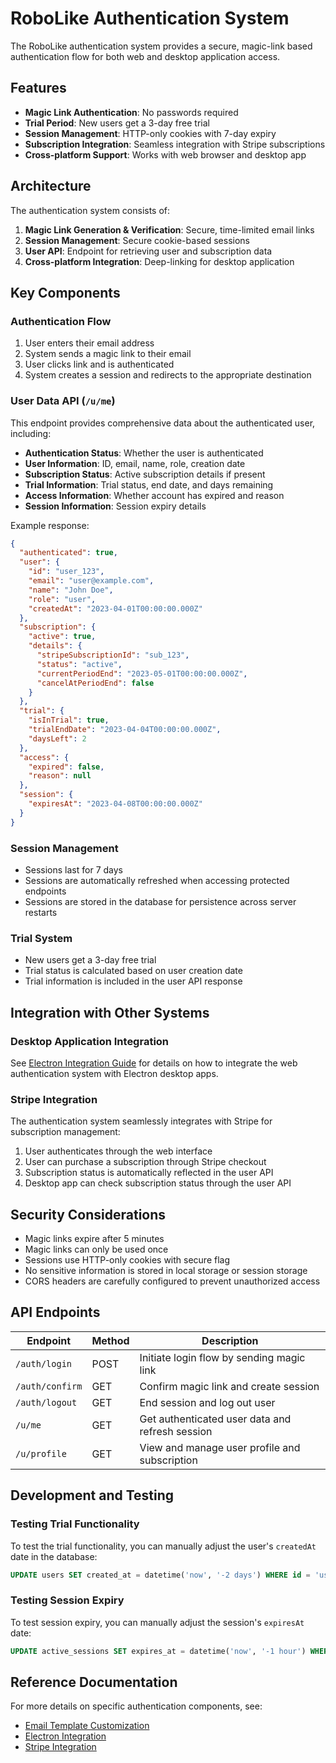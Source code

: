 # RoboLike Authentication System

The RoboLike authentication system provides a secure, magic-link based authentication flow for both web and desktop application access.

## Features

- **Magic Link Authentication**: No passwords required
- **Trial Period**: New users get a 3-day free trial
- **Session Management**: HTTP-only cookies with 7-day expiry
- **Subscription Integration**: Seamless integration with Stripe subscriptions
- **Cross-platform Support**: Works with web browser and desktop app

## Architecture

The authentication system consists of:

1. **Magic Link Generation & Verification**: Secure, time-limited email links
2. **Session Management**: Secure cookie-based sessions
3. **User API**: Endpoint for retrieving user and subscription data
4. **Cross-platform Integration**: Deep-linking for desktop application

## Key Components

### Authentication Flow

1. User enters their email address
2. System sends a magic link to their email
3. User clicks link and is authenticated
4. System creates a session and redirects to the appropriate destination

### User Data API (`/u/me`)

This endpoint provides comprehensive data about the authenticated user, including:

- **Authentication Status**: Whether the user is authenticated
- **User Information**: ID, email, name, role, creation date
- **Subscription Status**: Active subscription details if present
- **Trial Information**: Trial status, end date, and days remaining
- **Access Information**: Whether account has expired and reason
- **Session Information**: Session expiry details

Example response:

```json
{
  "authenticated": true,
  "user": {
    "id": "user_123",
    "email": "user@example.com",
    "name": "John Doe",
    "role": "user",
    "createdAt": "2023-04-01T00:00:00.000Z"
  },
  "subscription": {
    "active": true,
    "details": {
      "stripeSubscriptionId": "sub_123",
      "status": "active",
      "currentPeriodEnd": "2023-05-01T00:00:00.000Z",
      "cancelAtPeriodEnd": false
    }
  },
  "trial": {
    "isInTrial": true,
    "trialEndDate": "2023-04-04T00:00:00.000Z",
    "daysLeft": 2
  },
  "access": {
    "expired": false,
    "reason": null
  },
  "session": {
    "expiresAt": "2023-04-08T00:00:00.000Z"
  }
}
```

### Session Management

- Sessions last for 7 days
- Sessions are automatically refreshed when accessing protected endpoints
- Sessions are stored in the database for persistence across server restarts

### Trial System

- New users get a 3-day free trial
- Trial status is calculated based on user creation date
- Trial information is included in the user API response

## Integration with Other Systems

### Desktop Application Integration

See [Electron Integration Guide](./electron-integration.md) for details on how to integrate the web authentication system with Electron desktop apps.

### Stripe Integration

The authentication system seamlessly integrates with Stripe for subscription management:

1. User authenticates through the web interface
2. User can purchase a subscription through Stripe checkout
3. Subscription status is automatically reflected in the user API
4. Desktop app can check subscription status through the user API

## Security Considerations

- Magic links expire after 5 minutes
- Magic links can only be used once
- Sessions use HTTP-only cookies with secure flag
- No sensitive information is stored in local storage or session storage
- CORS headers are carefully configured to prevent unauthorized access

## API Endpoints

| Endpoint | Method | Description |
|----------|--------|-------------|
| `/auth/login` | POST | Initiate login flow by sending magic link |
| `/auth/confirm` | GET | Confirm magic link and create session |
| `/auth/logout` | GET | End session and log out user |
| `/u/me` | GET | Get authenticated user data and refresh session |
| `/u/profile` | GET | View and manage user profile and subscription |

## Development and Testing

### Testing Trial Functionality

To test the trial functionality, you can manually adjust the user's `createdAt` date in the database:

```sql
UPDATE users SET created_at = datetime('now', '-2 days') WHERE id = 'user_id';
```

### Testing Session Expiry

To test session expiry, you can manually adjust the session's `expiresAt` date:

```sql
UPDATE active_sessions SET expires_at = datetime('now', '-1 hour') WHERE id = 'session_id';
```

## Reference Documentation

For more details on specific authentication components, see:

- [Email Template Customization](./email-templates.md)
- [Electron Integration](./electron-integration.md)
- [Stripe Integration](../billing/index.md)